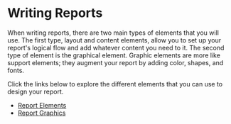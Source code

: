 ﻿<!--
|metadata|
{
    "fileName": "documentengine-writing-reports",
    "controlName": "Infragistics Document Library",
    "tags": ["Reporting"]
}
|metadata|
-->

# Writing Reports

When writing reports, there are two main types of elements that you will use. The first type, layout and content elements, allow you to set up your report's logical flow and add whatever content you need to it. The second type of element is the graphical element. Graphic elements are more like support elements; they augment your report by adding color, shapes, and fonts.

Click the links below to explore the different elements that you can use to design your report.

-   [Report Elements](DocumentEngine-Report-Elements.html "Explains the different elements that can be used in reports created with the document engine.")
-   [Report Graphics](DocumentEngine-Report-Graphics.html "Explains the styling that's available for reports created with the document engine.")

 

 


